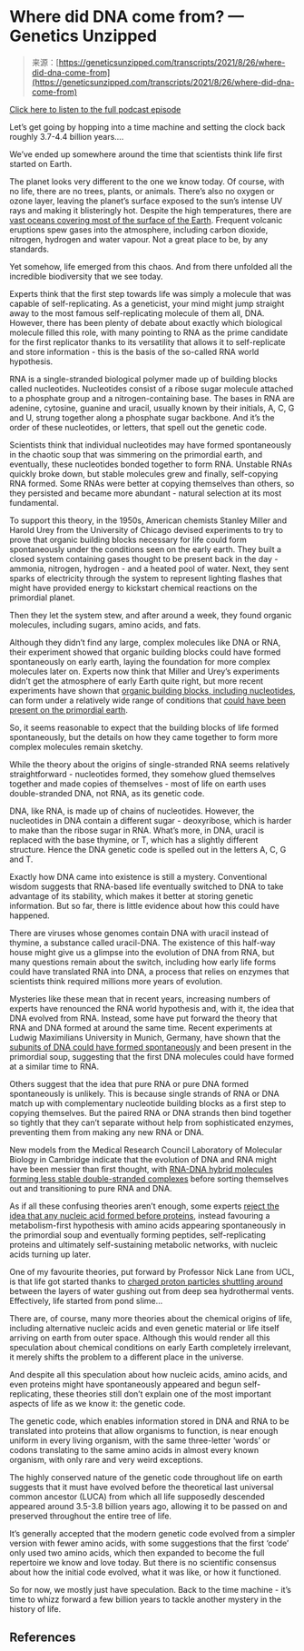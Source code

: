 <!--yml
category: 未分类
date: 2024-05-27 14:49:46
-->

# Where did DNA come from? — Genetics Unzipped

> 来源：[https://geneticsunzipped.com/transcripts/2021/8/26/where-did-dna-come-from](https://geneticsunzipped.com/transcripts/2021/8/26/where-did-dna-come-from)

[Click here to listen to the full podcast episode](https://geneticsunzipped.com/blog/2021/8/26/s417-back-to-the-beginning-exploring-the-origins-of-life)

Let’s get going by hopping into a time machine and setting the clock back roughly 3.7-4.4 billion years….

We’ve ended up somewhere around the time that scientists think life first started on Earth.

The planet looks very different to the one we know today. Of course, with no life, there are no trees, plants, or animals. There’s also no oxygen or ozone layer, leaving the planet’s surface exposed to the sun’s intense UV rays and making it blisteringly hot. Despite the high temperatures, there are [vast oceans covering most of the surface of the Earth](https://news.harvard.edu/gazette/story/2021/04/harvard-scientists-determine-early-earth-may-have-been-a-water-world/). Frequent volcanic eruptions spew gases into the atmosphere, including carbon dioxide, nitrogen, hydrogen and water vapour. Not a great place to be, by any standards.

Yet somehow, life emerged from this chaos. And from there unfolded all the incredible biodiversity that we see today.

Experts think that the first step towards life was simply a molecule that was capable of self-replicating. As a geneticist, your mind might jump straight away to the most famous self-replicating molecule of them all, DNA. However, there has been plenty of debate about exactly which biological molecule filled this role, with many pointing to RNA as the prime candidate for the first replicator thanks to its versatility that allows it to self-replicate and store information - this is the basis of the so-called RNA world hypothesis.

RNA is a single-stranded biological polymer made up of building blocks called nucleotides. Nucleotides consist of a ribose sugar molecule attached to a phosphate group and a nitrogen-containing base. The bases in RNA are adenine, cytosine, guanine and uracil, usually known by their initials, A, C, G and U, strung together along a phosphate sugar backbone. And it’s the order of these nucleotides, or letters, that spell out the genetic code.

Scientists think that individual nucleotides may have formed spontaneously in the chaotic soup that was simmering on the primordial earth, and eventually, these nucleotides bonded together to form RNA. Unstable RNAs quickly broke down, but stable molecules grew and finally, self-copying RNA formed. Some RNAs were better at copying themselves than others, so they persisted and became more abundant - natural selection at its most fundamental.

To support this theory, in the 1950s, American chemists Stanley Miller and Harold Urey from the University of Chicago devised experiments to try to prove that organic building blocks necessary for life could form spontaneously under the conditions seen on the early earth. They built a closed system containing gases thought to be present back in the day - ammonia, nitrogen, hydrogen - and a heated pool of water. Next, they sent sparks of electricity through the system to represent lighting flashes that might have provided energy to kickstart chemical reactions on the primordial planet. 

Then they let the system stew, and after around a week, they found organic molecules, including sugars, amino acids, and fats. 

Although they didn’t find any large, complex molecules like DNA or RNA, their experiment showed that organic building blocks could have formed spontaneously on early earth, laying the foundation for more complex molecules later on. Experts now think that Miller and Urey’s experiments didn’t get the atmosphere of early Earth quite right, but more recent experiments have shown that [organic building blocks, including nucleotides](https://www.newscientist.com/article/mg21528795-500-dna-could-have-existed-long-before-life-itself/), can form under a relatively wide range of conditions that [could have been present on the primordial earth](https://www.chemistryworld.com/news/bubbly-beginnings-for-lifes-first-molecules/3010795.article). 

So, it seems reasonable to expect that the building blocks of life formed spontaneously, but the details on how they came together to form more complex molecules remain sketchy. 

While the theory about the origins of single-stranded RNA seems relatively straightforward - nucleotides formed, they somehow glued themselves together and made copies of themselves - most of life on earth uses double-stranded DNA, not RNA, as its genetic code.

DNA, like RNA, is made up of chains of nucleotides. However, the nucleotides in DNA contain a different sugar - deoxyribose, which is harder to make than the ribose sugar in RNA. What’s more, in DNA, uracil is replaced with the base thymine, or T, which has a slightly different structure. Hence the DNA genetic code is spelled out in the letters A, C, G and T.

Exactly how DNA came into existence is still a mystery. Conventional wisdom suggests that RNA-based life eventually switched to DNA to take advantage of its stability, which makes it better at storing genetic information. But so far, there is little evidence about how this could have happened. 

There are viruses whose genomes contain DNA with uracil instead of thymine, a substance called uracil-DNA. The existence of this half-way house might give us a glimpse into the evolution of DNA from RNA, but many questions remain about the switch, including how early life forms could have translated RNA into DNA, a process that relies on enzymes that scientists think required millions more years of evolution. 

Mysteries like these mean that in recent years, increasing numbers of experts have renounced the RNA world hypothesis and, with it, the idea that DNA evolved from RNA. Instead, some have put forward the theory that RNA and DNA formed at around the same time. Recent experiments at Ludwig Maximilians University in Munich, Germany, have shown that the [subunits of DNA could have formed spontaneously](https://www.eurekalert.org/news-releases/516640) and been present in the primordial soup, suggesting that the first DNA molecules could have formed at a similar time to RNA.

Others suggest that the idea that pure RNA or pure DNA formed spontaneously is unlikely. This is because single strands of RNA or DNA match up with complementary nucleotide building blocks as a first step to copying themselves. But the paired RNA or DNA strands then bind together so tightly that they can’t separate without help from sophisticated enzymes, preventing them from making any new RNA or DNA. 

New models from the Medical Research Council Laboratory of Molecular Biology in Cambridge indicate that the evolution of DNA and RNA might have been messier than first thought, with [RNA-DNA hybrid molecules forming less stable double-stranded complexes](https://www.scientificamerican.com/article/the-first-gene-on-earth-may-have-been-a-hybrid/) before sorting themselves out and transitioning to pure RNA and DNA.

As if all these confusing theories aren’t enough, some experts [reject the idea that any nucleic acid formed before proteins](https://www.quantamagazine.org/lifes-first-molecule-was-protein-not-rna-new-model-suggests-20171102/), instead favouring a metabolism-first hypothesis with amino acids appearing spontaneously in the primordial soup and eventually forming peptides, self-replicating proteins and ultimately self-sustaining metabolic networks, with nucleic acids turning up later. 

One of my favourite theories, put forward by Professor Nick Lane from UCL, is that life got started thanks to [charged proton particles shuttling around](https://nick-lane.net/publications/proton-gradients-origin-life/) between the layers of water gushing out from deep sea hydrothermal vents. Effectively, life started from pond slime...

There are, of course, many more theories about the chemical origins of life, including alternative nucleic acids and even genetic material or life itself arriving on earth from outer space. Although this would render all this speculation about chemical conditions on early Earth completely irrelevant, it merely shifts the problem to a different place in the universe.

And despite all this speculation about how nucleic acids, amino acids, and even proteins might have spontaneously appeared and begun self-replicating, these theories still don’t explain one of the most important aspects of life as we know it: the genetic code. 

The genetic code, which enables information stored in DNA and RNA to be translated into proteins that allow organisms to function, is near enough uniform in every living organism, with the same three-letter ‘words’ or codons translating to the same amino acids in almost every known organism, with only rare and very weird exceptions. 

The highly conserved nature of the genetic code throughout life on earth suggests that it must have evolved before the theoretical last universal common ancestor (LUCA) from which all life supposedly descended appeared around 3.5-3.8 billion years ago, allowing it to be passed on and preserved throughout the entire tree of life.  

It’s generally accepted that the modern genetic code evolved from a simpler version with fewer amino acids, with some suggestions that the first ‘code’ only used two amino acids, which then expanded to become the full repertoire we know and love today. But there is no scientific consensus about how the initial code evolved, what it was like, or how it functioned. 

So for now, we mostly just have speculation. Back to the time machine - it’s time to whizz forward a few billion years to tackle another mystery in the history of life.

## References